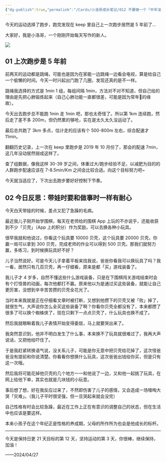 ```yaml
---
{"dg-publish":true,"permalink":"/Cards/小洛哥成长笔记/012 不要做一个「中年油腻」的父亲/","tags":["小洛哥成长笔记"],"noteIcon":1,"created":"2024-04-27","updated":"2024-04-27"}
---
```


今天的运动选择了跑步，跑完发现在 keep 里自己上一次跑步居然是 5 年前了...

大家好，我是小洛哥，一个刚刚开始每天写作的新人。

![](https://images-ext-1.discordapp.net/external/nHFDMCInY-JtLlPmKto6BwV8nsyiT6ejxfy1_9VFb-Q/%3Frk3s%3D18ea6f23%26x-expires%3D1745763185%26x-signature%3DWTsBcqWGxIIg8AoD3g%252BNMQGJIik%253D/https/p16-flow-sign-va.ciciai.com/ocean-cloud-tos-us/26a2c0a3b6b449fc96c6e899d477fa04.png~tplv-6bxrjdptv7-image.png?format=webp&quality=lossless)

## 01 上次跑步是 5 年前

前两天的运动都是跳绳，可能也是因为在家能一边跳绳一边看会电视，算是给自己一个偷懒的时间。今天一时兴起出门跑了几圈，发现还真的是不一样。

跳绳我选择的方式是 1min 1 组，每组间隔 1min，方法对不对不知道，但自己给的理由是先把心肺锻炼起来（自己心肺功能一直都很差，可能是因为常年🚬的缘故）。

今天出去跑步总不能跑 1min 走 1min 吧，那也太奇怪了。所以第 1km 连续跑，然后走了差不多 200m，但仍然累的够呛，实在是太久太久没运动了。

最后总共跑了 3km 多点，估计走的应该有个 500-800m 左右，综合配速才 11min。

翻翻历史记录，上一次在 keep 里跑步是 2019 年 10 月份了，那会的配速 7min，这几年没动居然弱成这样了。

查了组数据，像我这样 30-39 岁之间，体重过大/跑步经验不足，以减肥为目的的人群跑步配速应该在 7-8.5min/Km 之间会比较合适。向这个目标努力吧~

今天就当适应了，下次出去跑步要好好控制下节奏。
## 02 今日反思：带娃时要和做事时一样有耐心

今天白天带娃的时候，差点又犯了急躁的毛病。

最近我儿子刚开始学围棋，每天在老师给的围棋 App 上玩的不亦说乎，还能收获到不少「贝壳」（App 上的积分）作为奖励，可以去换各种小玩具。

很早我就和他说过，你看这个玩具要 10000 贝壳，这个玩具要 20000 贝壳。你赢一局可以拿到 300 贝壳，完成老师的作业可以得到 500 贝壳。那我们就努力赢，多练习，到时候换玩具好不好？

儿子当然说好。可是今天儿子拿着平板来找我说，爸爸你看我可以换玩具了吗？我一看，居然只有几百贝壳，再一仔细看，原来是都「买」游戏装备了。

我儿子才 4 岁多，自然不懂这些什么游戏装备，只是在下围棋闯关游戏结束时会有个打怪兽的动画，每次他都打不赢。原来他以为是通过买这些装备，就能让自己更厉害，没想到辛辛苦苦攒的贝壳全花光了。

当时本来我就是正在仔细看文章时被打断，又想到他攒下的贝壳又被「败」掉了，就很生气，大声说你怎么全买这些装备了啊？你看你贝壳全都没有了，本来都攒了很多了可以换个蜘蛛侠了，现在只剩下一点点贝壳了，什么玩具也换不成了。

然后我就眼瞅着我儿子表情开始变得委屈，马上就要哭出来了。

我突然意识到，他并不明白发生了什么事，本来换不了玩具就很难过了，我再大声说话，又把他给吓住了。

于是我赶紧转换语气说，没关系儿子，可能是你无意中把贝壳给花掉了，这次怪爸爸没有提前和你说清楚。你看看你想换什么玩具，这次爸爸出钱给你买，但是只有这一次哦。

然后我将可能花掉他贝壳的几个地方一一和他说了一边，又和他一起挑了玩具，在网上给他下单，其实也就是几块钱的小玩意。

事后想了想，好在我反应过来了，不然即伤害了儿子的感情，又会造成一场嚎啕大哭「灾难」。（我儿子平时很坚强，但一旦哭起来就会没完）

自己性格有时会比较急躁，最近在工作上正在有意识的调整自己的状态，但在生活中也应该是要这样。

本来小孩子在这个年纪正是性格的养成期，父母的所作所为也会是他成长的标杆。

---

今天是保持日更 21 天目标的第 12 天，坚持运动的第 3 天，你很棒，继续保持，加油！

——2024/04/27